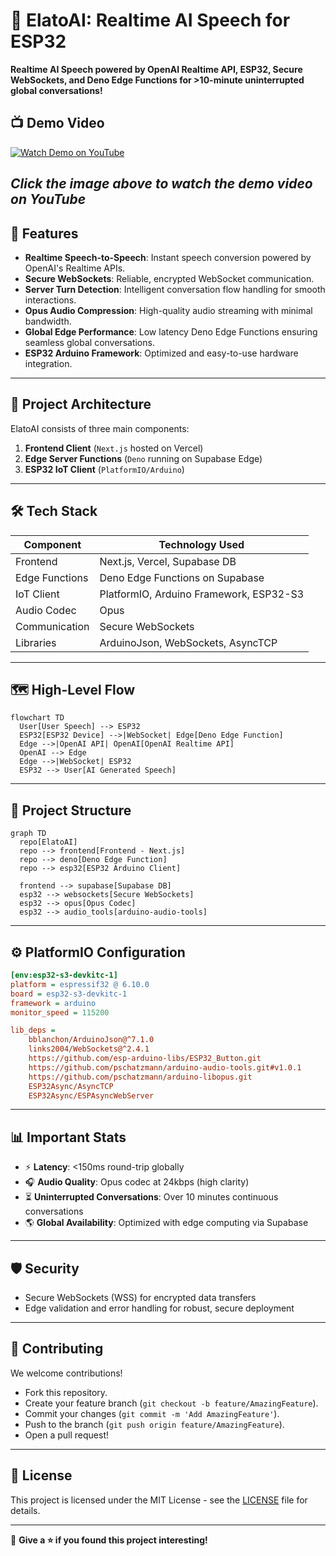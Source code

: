 # 🚀 ElatoAI: Realtime AI Speech for ESP32

**Realtime AI Speech powered by OpenAI Realtime API, ESP32, Secure WebSockets, and Deno Edge Functions for >10-minute uninterrupted global conversations!**

## 📺 Demo Video

<a href="https://www.youtube.com/watch?v=o1eIAwVll5I">
  <img src="https://img.shields.io/badge/Watch%20Demo-YouTube-red?style=for-the-badge&logo=youtube" alt="Watch Demo on YouTube">
</a>

*Click the image above to watch the demo video on YouTube*
---

## 🌟 Features

- **Realtime Speech-to-Speech**: Instant speech conversion powered by OpenAI's Realtime APIs.
- **Secure WebSockets**: Reliable, encrypted WebSocket communication.
- **Server Turn Detection**: Intelligent conversation flow handling for smooth interactions.
- **Opus Audio Compression**: High-quality audio streaming with minimal bandwidth.
- **Global Edge Performance**: Low latency Deno Edge Functions ensuring seamless global conversations.
- **ESP32 Arduino Framework**: Optimized and easy-to-use hardware integration.

---

## 📌 Project Architecture

ElatoAI consists of three main components:

1. **Frontend Client** (`Next.js` hosted on Vercel)
2. **Edge Server Functions** (`Deno` running on Supabase Edge)
3. **ESP32 IoT Client** (`PlatformIO/Arduino`)

---

## 🛠 Tech Stack

| Component       | Technology Used                          |
|-----------------|------------------------------------------|
| Frontend        | Next.js, Vercel, Supabase DB             |
| Edge Functions  | Deno Edge Functions on Supabase          |
| IoT Client      | PlatformIO, Arduino Framework, ESP32-S3  |
| Audio Codec     | Opus                                     |
| Communication   | Secure WebSockets                        |
| Libraries       | ArduinoJson, WebSockets, AsyncTCP        |

---

## 🗺️ High-Level Flow

```mermaid
flowchart TD
  User[User Speech] --> ESP32
  ESP32[ESP32 Device] -->|WebSocket| Edge[Deno Edge Function]
  Edge -->|OpenAI API| OpenAI[OpenAI Realtime API]
  OpenAI --> Edge
  Edge -->|WebSocket| ESP32
  ESP32 --> User[AI Generated Speech]
```

---

## 📂 Project Structure

```mermaid
graph TD
  repo[ElatoAI]
  repo --> frontend[Frontend - Next.js]
  repo --> deno[Deno Edge Function]
  repo --> esp32[ESP32 Arduino Client]

  frontend --> supabase[Supabase DB]
  esp32 --> websockets[Secure WebSockets]
  esp32 --> opus[Opus Codec]
  esp32 --> audio_tools[arduino-audio-tools]
```

---

## ⚙️ PlatformIO Configuration

```ini
[env:esp32-s3-devkitc-1]
platform = espressif32 @ 6.10.0
board = esp32-s3-devkitc-1
framework = arduino
monitor_speed = 115200

lib_deps =
    bblanchon/ArduinoJson@^7.1.0
    links2004/WebSockets@^2.4.1
    https://github.com/esp-arduino-libs/ESP32_Button.git
    https://github.com/pschatzmann/arduino-audio-tools.git#v1.0.1
    https://github.com/pschatzmann/arduino-libopus.git
    ESP32Async/AsyncTCP
    ESP32Async/ESPAsyncWebServer
```

---

## 📊 Important Stats

- ⚡️ **Latency**: <150ms round-trip globally
- 🎧 **Audio Quality**: Opus codec at 24kbps (high clarity)
- ⏳ **Uninterrupted Conversations**: Over 10 minutes continuous conversations
- 🌎 **Global Availability**: Optimized with edge computing via Supabase

---

## 🛡 Security

- Secure WebSockets (WSS) for encrypted data transfers
- Edge validation and error handling for robust, secure deployment

---

## 🤝 Contributing

We welcome contributions!

- Fork this repository.
- Create your feature branch (`git checkout -b feature/AmazingFeature`).
- Commit your changes (`git commit -m 'Add AmazingFeature'`).
- Push to the branch (`git push origin feature/AmazingFeature`).
- Open a pull request!

---

## 📜 License

This project is licensed under the MIT License - see the [LICENSE](LICENSE) file for details.

---

🎉 **Give a ⭐️ if you found this project interesting!**

